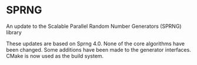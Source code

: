 SPRNG
=====

An update to the Scalable Parallel Random Number Generators (SPRNG) library

These updates are based on Sprng 4.0. None of the core algorithms have been changed. Some additions have been made to the generator interfaces. CMake is now used as the build system. 
